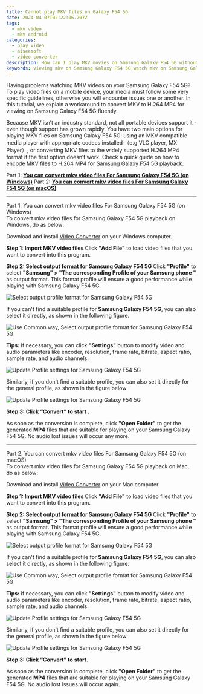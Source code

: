```yaml
---
title: Cannot play MKV files on Galaxy F54 5G
date: 2024-04-07T02:22:06.707Z
tags: 
  - mkv video
  - mkv android
categories: 
  - play video
  - aiseesoft
  - video converter
description: How can I play MKV movies on Samsung Galaxy F54 5G without lagging or stuttering issues? This article guides you through the process of converting MKV video files to H.264 MP4 for viewing on Samsung Galaxy F54 5G smoothly. 
keywords: viewing mkv on Samsung Galaxy F54 5G,watch mkv on Samsung Galaxy F54 5G,play mkv on Galaxy F54 5G,watch mkv on Galaxy F54 5G,app to play mkv on Galaxy F54 5G,best mkv to Samsung Galaxy F54 5G converter,mkv converter android 2018,720p to 4k converter for android,how to convert mkv into h264 on android,mkv file not supported in Samsung Galaxy F54 5G,mkv to mp4 video converter for android,video to mkv converter for android
---
```


<div class="atpl-content atpl-for-aiseesoft-video-converter play-mkv-on-android">

<div class="atpl-post-description-part-1">
<div class="tpl-content-sub-paragraph-normal">
    <p>
      Having problems watching MKV videos on your Samsung Galaxy F54 5G? To play video files on a mobile device, your media must follow some very specific guidelines, otherwise you will encounter issues one or another. In this tutorial, we explain a workaround to convert MKV to H.264 MP4 for viewing on Samsung Galaxy F54 5G fluently. 
    </p>
  </div>
</div>



<div class="atpl-post-description-part-2">
<div class="tpl-content-sub-paragraph-content">
  <p>
    Because MKV isn’t an industry standard, not all portable devices support it - even though support has grown rapidly. You have two main options for playing MKV files on Samsung Galaxy F54 5G: using an MKV compatible media player with appropriate codecs installed （e.g VLC player, MX Player）, or converting MKV files to the widely supported H.264 MP4 format if the first option doesn’t work. Check a quick guide on how to encode MKV files to H.264 MP4 for Samsung Galaxy F54 5G playback.
  </p>
</div>
</div>


Part 1: <strong><a href="#p1">You can convert mkv video files For Samsung Galaxy F54 5G (on Windows)</a></strong>
Part 2: <strong><a href="#p2">You can convert mkv video files For Samsung Galaxy F54 5G (on macOS)</a></strong>



<!-- Part 1 -->
<a id="p1" name="p1" ></a><hr>

<div class="atpl-step-part-style">Part 1. You can convert mkv video files For Samsung Galaxy F54 5G (on Windows)</div>
To convert mkv video files for Samsung Galaxy F54 5G playback on Windows, do as below:

Download and install <a class="atpl-step-content-a-style" href="https://tools.techidaily.com/aiseesoft-total-video-converter/" >Video Converter</a> on your Windows computer.

<strong>Step 1: Import MKV video files </strong>
Click <b>"Add File"</b> to load video files that you want to convert into this program.

<strong>Step 2: Select output format for Samsung Galaxy F54 5G</strong>
Click <b>"Profile"</b> to select <b>"Samsung" > "The corresponding Profile of your Samsung phone "</b> as output format. This format profile will ensure a good performance while playing with Samsung Galaxy F54 5G.

<img src="https://tools.techidaily.com/images/apps/aiseesoft/video-converter/devices/samsung/fv.mp4/win/profile-4.png" class="atpl-imgstyle" alt="Select output profile format for Samsung Galaxy F54 5G" />

If you can't find a suitable profile for **Samsung Galaxy F54 5G**, you can also select it directly, as shown in the following figure.

<img src="https://tools.techidaily.com/images/apps/aiseesoft/video-converter/devices/common_android/fv.mp4/win/profile.png" class="atpl-imgstyle" alt="Use Common way, Select output profile format for Samsung Galaxy F54 5G" />

<strong>Tips:</strong>
If necessary, you can click <b>"Settings"</b> button to modify video and audio parameters like encoder, resolution, frame rate, bitrate, aspect ratio, sample rate, and audio channels. 

<img src="https://tools.techidaily.com/images/apps/aiseesoft/video-converter/devices/samsung/fv.mp4/win/settings-3.png" class="atpl-imgstyle"  alt="Update Profile settings for Samsung Galaxy F54 5G" />

Similarly, if you don't find a suitable profile, you can also set it directly for the general profile, as shown in the figure below

<img src="https://tools.techidaily.com/images/apps/aiseesoft/video-converter/devices/common_android/fv.mp4/win/settings.png" class="atpl-imgstyle"  alt="Update Profile settings for Samsung Galaxy F54 5G" />

<strong>Step 3: Click “Convert” to start .</strong>

As soon as the conversion is complete, click <b>"Open Folder"</b> to get the generated <b>MP4</b> files that are suitable for playing on your Samsung Galaxy F54 5G. No audio lost issues will occur any more.

<!-- Part 2 -->
<a id="p2" name="p2"></a><hr>

<div class="atpl-step-part-style">Part 2. You can convert mkv video files For Samsung Galaxy F54 5G (on macOS)</div>
To convert mkv video files for Samsung Galaxy F54 5G playback on Mac, do as below:

Download and install <a class="atpl-step-content-a-style" href="https://tools.techidaily.com/aiseesoft-total-video-converter/" >Video Converter</a> on your Mac computer.

<strong>Step 1: Import MKV video files </strong>
Click <b>"Add File"</b> to load video files that you want to convert into this program.

<strong>Step 2: Select output format for Samsung Galaxy F54 5G</strong>
Click <b>"Profile"</b> to select <b>"Samsung" > "The corresponding Profile of your Samsung phone "</b> as output format. This format profile will ensure a good performance while playing with Samsung Galaxy F54 5G.

<img src="https://tools.techidaily.com/images/apps/aiseesoft/video-converter/devices/samsung/fv.mp4/mac/profile.png" class="atpl-imgstyle" alt="Select output profile format for Samsung Galaxy F54 5G" />

If you can't find a suitable profile for **Samsung Galaxy F54 5G**, you can also select it directly, as shown in the following figure.

<img src="https://tools.techidaily.com/images/apps/aiseesoft/video-converter/devices/common_android/fv.mp4/mac/profile.png" class="atpl-imgstyle" alt="Use Common way, Select output profile format for Samsung Galaxy F54 5G" />

<strong>Tips:</strong>
If necessary, you can click <b>"Settings"</b> button to modify video and audio parameters like encoder, resolution, frame rate, bitrate, aspect ratio, sample rate, and audio channels. 

<img src="https://tools.techidaily.com/images/apps/aiseesoft/video-converter/devices/samsung/fv.mp4/mac/settings.png" class="atpl-imgstyle"  alt="Update Profile settings for Samsung Galaxy F54 5G" />

Similarly, if you don't find a suitable profile, you can also set it directly for the general profile, as shown in the figure below

<img src="https://tools.techidaily.com/images/apps/aiseesoft/video-converter/devices/common_android/fv.mp4/win/settings.png" class="atpl-imgstyle"  alt="Update Profile settings for Samsung Galaxy F54 5G" />

<strong>Step 3: Click “Convert” to start.</strong>

As soon as the conversion is complete, click <b>"Open Folder"</b> to get the generated <b>MP4</b> files that are suitable for playing on your Samsung Galaxy F54 5G. No audio lost issues will occur again.



<div class="atpl-post-end">
  <div class="atpl-post-device-model-description">
    
  </div>
</div>

<ins class="adsbygoogle"
     style="display:block"
     data-ad-client="ca-pub-7571918770474297"
     data-ad-slot="8358498916"
     data-ad-format="auto"
     data-full-width-responsive="true"></ins>


</div>
<ins class="adsbygoogle"
    style="display:block"
    data-ad-format="autorelaxed"
    data-ad-client="ca-pub-7571918770474297"
    data-ad-slot="1223367746"></ins>
